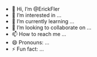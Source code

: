 - 👋 Hi, I’m @ErickFler
- 👀 I’m interested in ...
- 🌱 I’m currently learning ...
- 💞️ I’m looking to collaborate on ...
- 📫 How to reach me ...
- 😄 Pronouns: ...
- ⚡ Fun fact: ...

<!---
ErickFler/ErickFler is a ✨ special ✨ repository because its `README.md` (this file) appears on your GitHub profile.
You can click the Preview link to take a look at your changes.
--->
